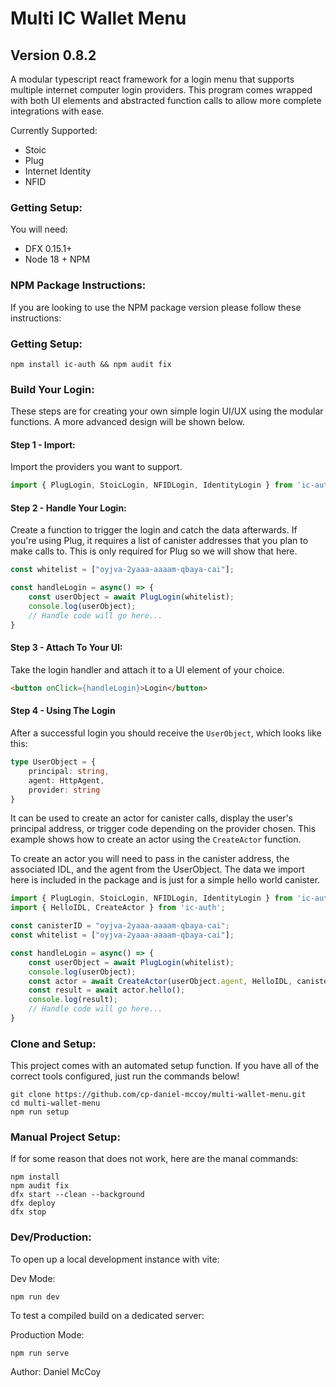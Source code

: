 # Multi IC Wallet Menu
## Version 0.8.2

A modular typescript react framework for a login menu that supports multiple internet computer login providers. This program comes wrapped with both UI elements and abstracted function calls to allow more complete integrations with ease.

Currently Supported:

* Stoic
* Plug
* Internet Identity
* NFID

### Getting Setup:

You will need:

* DFX 0.15.1+
* Node 18 + NPM

### NPM Package Instructions:

If you are looking to use the NPM package version please follow these instructions:

### Getting Setup:

```
npm install ic-auth && npm audit fix
```

### Build Your Login:

These steps are for creating your own simple login UI/UX using the modular functions. A more advanced design will be shown below.

#### Step 1 - Import:

Import the providers you want to support.

```ts
import { PlugLogin, StoicLogin, NFIDLogin, IdentityLogin } from 'ic-auth';
```

#### Step 2 - Handle Your Login:

Create a function to trigger the login and catch the data afterwards. If you're using Plug, it requires a list of canister addresses that you plan to make calls to. This is only required for Plug so we will show that here.

```ts
const whitelist = ["oyjva-2yaaa-aaaam-qbaya-cai"];

const handleLogin = async() => {
    const userObject = await PlugLogin(whitelist);
    console.log(userObject);
    // Handle code will go here...
}
```

#### Step 3 - Attach To Your UI:

Take the login handler and attach it to a UI element of your choice.

```html
<button onClick={handleLogin}>Login</button>
```

#### Step 4 - Using The Login

After a successful login you should receive the `UserObject`, which looks like this:

```ts
type UserObject = {
    principal: string,
    agent: HttpAgent,
    provider: string
}
```

It can be used to create an actor for canister calls, display the user's principal address, or trigger code depending on the provider chosen. This example shows how to create an actor using the `CreateActor` function.

To create an actor you will need to pass in the canister address, the associated IDL, and the agent from the UserObject. The data we import here is included in the package and is just for a simple hello world canister.

```ts
import { PlugLogin, StoicLogin, NFIDLogin, IdentityLogin } from 'ic-auth';
import { HelloIDL, CreateActor } from 'ic-auth';

const canisterID = "oyjva-2yaaa-aaaam-qbaya-cai";
const whitelist = ["oyjva-2yaaa-aaaam-qbaya-cai"];

const handleLogin = async() => {
    const userObject = await PlugLogin(whitelist);
    console.log(userObject);
    const actor = await CreateActor(userObject.agent, HelloIDL, canisterID);
    const result = await actor.hello();
    console.log(result);
    // Handle code will go here...
}
```

### Clone and Setup:

This project comes with an automated setup function. If you have all of the correct tools configured, just run the commands below!

```
git clone https://github.com/cp-daniel-mccoy/multi-wallet-menu.git
cd multi-wallet-menu
npm run setup
```

### Manual Project Setup:

If for some reason that does not work, here are the manal commands:

```
npm install
npm audit fix
dfx start --clean --background
dfx deploy
dfx stop
```

### Dev/Production:

To open up a local development instance with vite:

Dev Mode:
```
npm run dev
```

To test a compiled build on a dedicated server:

Production Mode:
```
npm run serve
```

Author: Daniel McCoy
